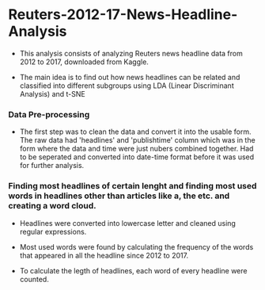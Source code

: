 # Reuters-2012-17-News-Headline-Analysis

* This analysis consists of analyzing Reuters news headline data from 2012 to 2017, downloaded from Kaggle. 

* The main idea is to find out how news headlines can be related and classified into different subgroups using LDA (Linear Discriminant Analysis) and t-SNE

### Data Pre-processing

* The first step was to clean the data and convert it into the usable form. The raw data had 'headlines' and 'publishtime' column which was in the form where the data and time were just nubers combined together. Had to be seperated and converted into date-time format before it was used for further analysis.

### Finding most headlines of certain lenght and finding most used words in headlines other than articles like a, the etc. and creating a word cloud.
* Headlines were converted into lowercase letter and cleaned using regular expressions.
* Most used words were found by calculating the frequency of the words that appeared in all the headline since 2012 to 2017.

* To calculate the legth of headlines, each word of every headline were counted.


